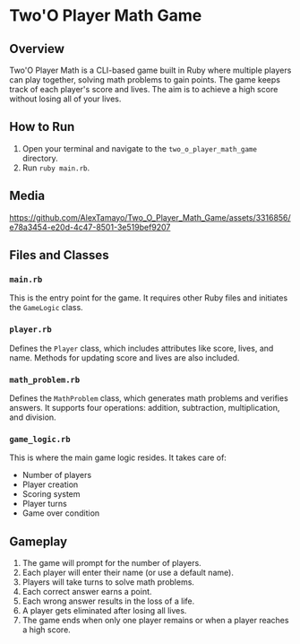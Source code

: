 # Two'O Player Math Game

## Overview

Two'O Player Math is a CLI-based game built in Ruby where multiple players can play together, solving math problems to gain points. The game keeps track of each player's score and lives. The aim is to achieve a high score without losing all of your lives.

## How to Run

1. Open your terminal and navigate to the `two_o_player_math_game` directory.
2. Run `ruby main.rb`.

## Media

https://github.com/AlexTamayo/Two_O_Player_Math_Game/assets/3316856/e78a3454-e20d-4c47-8501-3e519bef9207

## Files and Classes

### `main.rb`

This is the entry point for the game. It requires other Ruby files and initiates the `GameLogic` class.

### `player.rb`

Defines the `Player` class, which includes attributes like score, lives, and name. Methods for updating score and lives are also included.

### `math_problem.rb`

Defines the `MathProblem` class, which generates math problems and verifies answers. It supports four operations: addition, subtraction, multiplication, and division.

### `game_logic.rb`

This is where the main game logic resides. It takes care of:

- Number of players
- Player creation
- Scoring system
- Player turns
- Game over condition

## Gameplay

1. The game will prompt for the number of players.
2. Each player will enter their name (or use a default name).
3. Players will take turns to solve math problems.
4. Each correct answer earns a point.
5. Each wrong answer results in the loss of a life.
6. A player gets eliminated after losing all lives.
7. The game ends when only one player remains or when a player reaches a high score.
